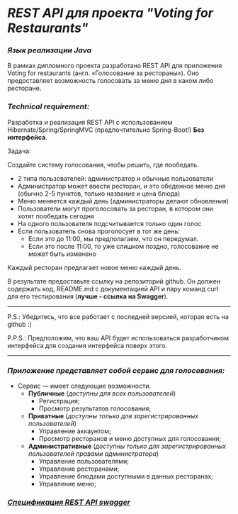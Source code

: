 # _REST API для проекта "Voting for Restaurants"_

### _Язык реализации Java_

В рамках дипломного проекта разработано REST API для приложения Voting for restaurants (англ. «Голосование за рестораны»). Оно
предоставляет
возможность
голосовать за меню дня в каком либо ресторане.

###  _Technical requirement:_

Разработка и реализация REST API с использованием Hibernate/Spring/SpringMVC (предпочтительно Spring-Boot!) **Без интерфейса**.

Задача:

Создайте систему голосования, чтобы решить, где пообедать.

* 2 типа пользователей: администратор и обычные пользователи
* Администратор может ввести ресторан, и это обеденное меню дня (обычно 2-5 пунктов, только название и цена блюда)
* Меню меняется каждый день (администраторы делают обновления)
* Пользователи могут проголосовать за ресторан, в котором они хотят пообедать сегодня
* На одного пользователя подсчитывается только один голос
* Если пользователь снова проголосует в тот же день:
  - Если это до 11:00, мы предполагаем, что он передумал.
  - Если это после 11:00, то уже слишком поздно, голосование не может быть изменено

Каждый ресторан предлагает новое меню каждый день.

В результате предоставьте ссылку на репозиторий github. Он должен содержать код, README.md с документацией API и пару команд curl для его тестирования (**лучше - ссылка на Swagger**).

-----------------------------
P.S.: Убедитесь, что все работает с последней версией, которая есть на github :)

P.P.S.: Предположим, что ваш API будет использоваться разработчиком интерфейса для создания интерфейса поверх этого.

-----------------------------

### _Приложение представляет собой сервис для голосования:_

- Сервис — имеет следующие возможности.
  - **Публичные** (_доступны для всех пользователей_)
    - Регистрация;
    - Просмотр результатов голосования;
  - **Приватные** (_доступны только для зарегистрированных пользователей_)
    - Управление аккаунтом;
    - Просмотр ресторанов и меню доступных для голосования;
  - **Административные** (_доступны только для зарегистрированных пользователей правами администратора_)
    - Управление пользователями;
    - Управление ресторанами;
    - Управление блюдами доступными в данных ресторанах;
    - Управление меню;

### _[Спецификация REST API swagger](http://localhost:8080/swagger-ui/index.html)_

